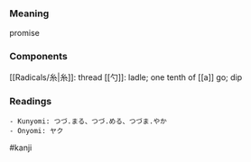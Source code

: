 ### Meaning

promise

### Components

[[Radicals/糸|糸]]: thread [[勺]]: ladle; one tenth of [[a]] go; dip

### Readings

```
- Kunyomi: つづ.まる、つづ.める、つづま.やか
- Onyomi: ヤク
```

#kanji